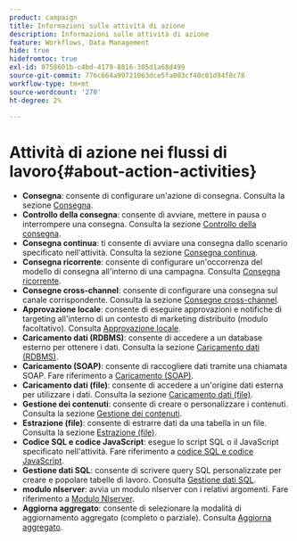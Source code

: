 ```yaml
---
product: campaign
title: Informazioni sulle attività di azione
description: Informazioni sulle attività di azione
feature: Workflows, Data Management
hide: true
hidefromtoc: true
exl-id: 8758601b-c4bd-4179-8816-305d1a68d499
source-git-commit: 776c664a99721063dce5fa003cf40c81d94f8c78
workflow-type: tm+mt
source-wordcount: '270'
ht-degree: 2%

---
```


# Attività di azione nei flussi di lavoro{#about-action-activities}



* **Consegna**: consente di configurare un&#39;azione di consegna. Consulta la sezione [Consegna](delivery.md).
* **Controllo della consegna**: consente di avviare, mettere in pausa o interrompere una consegna. Consulta la sezione [Controllo della consegna](delivery-control.md).
* **Consegna continua**: ti consente di avviare una consegna dallo scenario specificato nell&#39;attività. Consulta la sezione [Consegna continua](continuous-delivery.md).
* **Consegna ricorrente**: consente di configurare un&#39;occorrenza del modello di consegna all&#39;interno di una campagna. Consulta [Consegna ricorrente](recurring-delivery.md).
* **Consegne cross-channel**: consente di configurare una consegna sul canale corrispondente. Consulta la sezione [Consegne cross-channel](cross-channel-deliveries.md).
* **Approvazione locale**: consente di eseguire approvazioni e notifiche di targeting all&#39;interno di un contesto di marketing distribuito (modulo facoltativo). Consulta [Approvazione locale](local-approval.md).
* **Caricamento dati (RDBMS)**: consente di accedere a un database esterno per ottenere i dati. Consulta la sezione [Caricamento dati (RDBMS)](data-loading-rdbms.md).
* **Caricamento (SOAP)**: consente di raccogliere dati tramite una chiamata SOAP. Fare riferimento a [Caricamento (SOAP)](loading-soap.md).
* **Caricamento dati (file)**: consente di accedere a un&#39;origine dati esterna per utilizzare i dati. Consulta la sezione [Caricamento dati (file)](data-loading-file.md).
* **Gestione dei contenuti**: consente di creare o personalizzare i contenuti. Consulta la sezione [Gestione dei contenuti](content-management.md).
* **Estrazione (file)**: consente di estrarre dati da una tabella in un file. Consulta la sezione [Estrazione (file)](extraction-file.md).
* **Codice SQL e codice JavaScript**: esegue lo script SQL o il JavaScript specificato nell&#39;attività. Fare riferimento a [codice SQL e codice JavaScript](sql-code-and-javascript-code.md).
* **Gestione dati SQL**: consente di scrivere query SQL personalizzate per creare e popolare tabelle di lavoro. Consulta [Gestione dati SQL](sql-data-management.md).
* **modulo nlserver**: avvia un modulo nlserver con i relativi argomenti. Fare riferimento a [Modulo Nlserver](nlserver-module.md).
* **Aggiorna aggregato**: consente di selezionare la modalità di aggiornamento aggregato (completo o parziale). Consulta [Aggiorna aggregato](update-aggregate.md).
